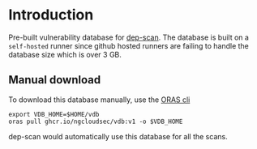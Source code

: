 # Introduction

Pre-built vulnerability database for [dep-scan](https://github.com/AppThreat/dep-scan). The database is built on a `self-hosted` runner since github hosted runners are failing to handle the database size which is over 3 GB.

## Manual download

To download this database manually, use the [ORAS cli](https://oras.land/cli/)

```
export VDB_HOME=$HOME/vdb
oras pull ghcr.io/ngcloudsec/vdb:v1 -o $VDB_HOME
```

dep-scan would automatically use this database for all the scans.
